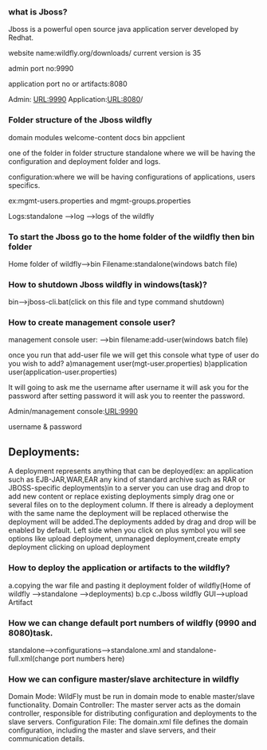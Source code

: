 ### what is Jboss?
Jboss is a powerful open source java application server developed by Redhat.

website name:wildfly.org/downloads/
current version is 35

admin port no:9990

application port no or artifacts:8080

Admin: <URL:9990>
Application:<URL:8080>/<application-name>

### Folder structure of the Jboss wildfly

domain
modules
welcome-content
docs
bin
appclient

one of the folder in folder structure standalone where we will be having the configuration and deployment folder and logs.

configuration:where we will be having configurations of applications, users specifics.

ex:mgmt-users.properties and mgmt-groups.properties

Logs:standalone -->log -->logs of the wildfly

### To start the Jboss go to the home folder of the wildfly then bin folder

Home folder of wildfly-->bin
Filename:standalone(windows batch file)

### How to shutdown Jboss wildfly in windows(task)?
bin-->jboss-cli.bat(click on this file and type command shutdown)

### How to create management console user?
management console user:
<Home folder of wildfly>-->bin
filename:add-user(windows batch file)

once you run that add-user file we will get this console
what type of user do you wish to add?
a)management user(mgt-user.properties)
b)application user(application-user.properties)



It will going to ask me the username after username it will ask you for the password after setting password it will ask you to reenter the password.

Admin/management console:<URL:9990>

username & password

## Deployments:
A deployment represents anything that can be deployed(ex: an application such as EJB-JAR,WAR,EAR any kind of standard archive such as RAR or JBOSS-specific deployments)in to a server
you can use drag and drop to add new content or replace existing deployments simply drag one or several files on to the deployment column.
If there is already a deployment with the same name the deployment will be replaced otherwise the deployment will be added.The deployments added by drag and drop will be enabled by default.
Left side when you click on plus symbol you will see options like upload deployment, unmanaged deployment,create empty deployment
clicking on upload deployment

### How to deploy the application or artifacts to the wildfly?
a.copying the war file and pasting it deployment folder of wildfly(Home of wildfly -->standalone -->deployments)
b.cp <artifact sourcepath> <destination of deployments of wildfly>
c.Jboss wildfly GUI-->upload Artifact

### How we can change default port numbers of wildfly (9990 and 8080)task.
standalone-->configurations-->standalone.xml and standalone-full.xml(change port numbers here)

### How we can configure master/slave architecture in wildfly
Domain Mode: WildFly must be run in domain mode to enable master/slave functionality. 
Domain Controller: The master server acts as the domain controller, responsible for distributing configuration and deployments to the slave servers. 
Configuration File: The domain.xml file defines the domain configuration, including the master and slave servers, and their communication details. 